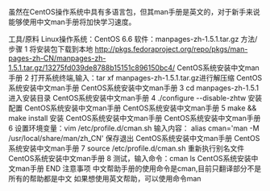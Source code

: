 虽然在CentOS操作系统中具有多语言包，但其man手册是英文的，对于新手来说能够使用中文man手册将加快学习速度。

工具/原料
Linux操作系统：CentOS 6.6
软件：manpages-zh-1.5.1.tar.gz
方法/步骤
1
将安装包下载到本地
http://pkgs.fedoraproject.org/repo/pkgs/man-pages-zh-CN/manpages-zh-1.5.1.tar.gz/13275fd039de8788b15151c896150bc4/
CentOS系统安装中文man手册
2
打开系统终端,输入：tar xf manpages-zh-1.5.1.tar.gz进行解压缩
CentOS系统安装中文man手册
CentOS系统安装中文man手册
3
cd manpages-zh-1.5.1
进入安装目录
CentOS系统安装中文man手册
4
./configure --disable-zhtw
安装配置
CentOS系统安装中文man手册
CentOS系统安装中文man手册
5
make && make install
安装
CentOS系统安装中文man手册
CentOS系统安装中文man手册
6
设置环境变量：vim /etc/profile.d/cman.sh
输入内容：
alias cman='man -M /usr/local/share/man/zh_CN'
保存退出
CentOS系统安装中文man手册
CentOS系统安装中文man手册
7
source /etc/profile.d/cman.sh
重新执行别名文件
CentOS系统安装中文man手册
8
测试，输入命令：cman ls
CentOS系统安装中文man手册
END
注意事项
中文帮助手册的使用命令是cman,目前只翻译部分不是所有的帮助都是中文
如果想使用英文帮助，可以使用命令man
